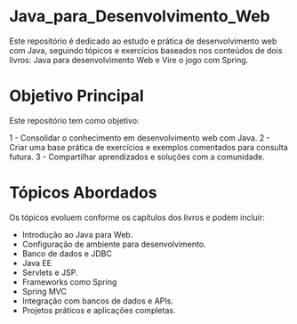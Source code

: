 # Java_para_Desenvolvimento_Web
Este repositório é dedicado ao estudo e prática de desenvolvimento web com Java, seguindo tópicos e exercícios baseados nos conteúdos de dois livros: Java para desenvolvimento Web e Vire o jogo com Spring.

# Objetivo Principal
Este repositório tem como objetivo:

1 - Consolidar o conhecimento em desenvolvimento web com Java.
2 - Criar uma base prática de exercícios e exemplos comentados para consulta futura.
3 - Compartilhar aprendizados e soluções com a comunidade.

# Tópicos Abordados
Os tópicos evoluem conforme os capítulos dos livros e podem incluir:

* Introdução ao Java para Web.
* Configuração de ambiente para desenvolvimento.
* Banco de dados e JDBC
* Java EE
* Servlets e JSP.
* Frameworks como Spring
* Spring MVC
* Integração com bancos de dados e APIs.
*  Projetos práticos e aplicações completas.
